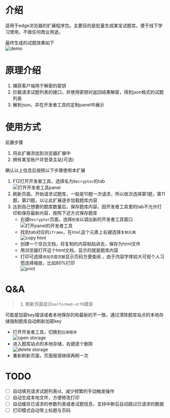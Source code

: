 # 介绍

适用于edge浏览器的扩展程序包。主要目的是批量生成某宝试题库，便于线下学习使用，不做任何商业用途。

最终生成的试题效果如下
<br/>![demo](img/demo.png)

# 原理介绍

1. 捕获客户端用于解密的密钥
2. 拦截请求试题列表的接口，并使用密钥对返回结果解密，得到json格式的试题列表
3. 解析json，并在开发者工具的定制panel中展示

# 使用方式

前置步骤
1. 将此扩展添加到浏览器扩展中
2. 拥有某宝账户并登录主站(可选)

确认以上信息后按照以下步骤使用本扩展

1. F12打开开发者工具，选择名为`Decryptor`的tab
<br/>![打开开发者工具panel](img/openpanel.png)
2. 刷新页面，开始请求试题库，一般是10题一次请求，所以依次选择第1题，第11题，第21题，以让此扩展逐步加载题库内容
3. 达到自己想要的题库数量后，保存题库内容，因开发者工具里的tab不允许打印和保存最新内容，按照下述方式保存题库
   - 右键`Decryptor`页面，选择`检查`以调出新的开发者工具窗口
   <br/>![打开panel的开发者工具](img/opendevforpanel.png)
   - 找到tab对应的`iframe`，在`html`这个元素上右键选择`复制元素`
   <br/>![copy html](img/copyhtml.png)
   - 创建一个空白文档，将复制的内容粘贴进去，保存为html文件
   - 用浏览器打开这个html文档，显示的就是题库内容
   - 打印可选择`添加页眉页脚`显示页码方便查阅 ，由于内容字体较大可视个人习惯选择缩放，比如80%打印
   <br/>![print](img/print.png)

# Q&A

> 1. 刷新页面显示`malformed-utf8`错误

可能是加密key错误或者本地保存的和最新的不一致，通过清除题库站点的本地存储强制题库自动刷新加密key
- 打开开发者工具，切换到`应用程序`
<br/>![open storage](img/openstorage.png)
- 进入题库站点的本地存储，右键逐个删除
<br/>![delete storage](img/deletestorage.png)
- 重新刷新页面，页面报错继续再刷一次

# TODO

- [ ] 自动填充请求试题列表id，减少频繁的手动触发操作
- [ ] 自动生成本地文件，方便修改打印
- [ ] 自动缓存已请求的参数列表或者试题信息，支持中断后自动跳过已请求的数据
- [ ] 打印模式自动带上标题与页码